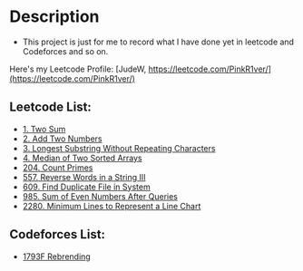 # Description
* This project is just for me to record what I have done yet in leetcode and Codeforces and so on.

Here's my Leetcode Profile:
[JudeW, https://leetcode.com/PinkR1ver/](https://leetcode.com/PinkR1ver/)

## Leetcode List:
* [1. Two Sum](https://github.com/PinkR1ver/JudeW-Problemset/blob/cd016ff4be2a9d34470d060d5035af9873f1a2cb/Leetcode/1.%20Two%20Sum)
* [2. Add Two Numbers](https://github.com/PinkR1ver/JudeW-Problemset/blob/cd016ff4be2a9d34470d060d5035af9873f1a2cb/Leetcode/2.%20Add%20Two%20Numbers)
* [3. Longest Substring Without Repeating Characters](https://github.com/PinkR1ver/JudeW-Problemset/blob/cd016ff4be2a9d34470d060d5035af9873f1a2cb/Leetcode/3.%20Longest%20Substring%20Without%20Repeating%20Characters)
* [4. Median of Two Sorted Arrays](https://github.com/PinkR1ver/JudeW-Problemset/blob/cd016ff4be2a9d34470d060d5035af9873f1a2cb/Leetcode/4.%20Median%20of%20Two%20Sorted%20Arrays)
* [204. Count Primes](https://github.com/PinkR1ver/JudeW-Problemset/blob/25e4e0864927c1c235bdcab901d802748e057e17/Leetcode/204.%20Count%20Primes)
* [557. Reverse Words in a String III](https://github.com/PinkR1ver/JudeW-Problemset/blob/cd016ff4be2a9d34470d060d5035af9873f1a2cb/Leetcode/557.%20Reverse%20Words%20in%20a%20String%20III)
* [609. Find Duplicate File in System](https://github.com/PinkR1ver/JudeW-Problemset/blob/cd016ff4be2a9d34470d060d5035af9873f1a2cb/Leetcode/609.%20Find%20Duplicate%20File%20in%20System)
* [985. Sum of Even Numbers After Queries](https://github.com/PinkR1ver/JudeW-Problemset/blob/cd016ff4be2a9d34470d060d5035af9873f1a2cb/Leetcode/985.%20Sum%20of%20Even%20Numbers%20After%20Queries)
* [2280. Minimum Lines to Represent a Line Chart](https://github.com/PinkR1ver/JudeW-Problemset/blob/f5fdfd66a3c727fea6070741469420a107482a7c/Leetcode/2280.%20Minimum%20Lines%20to%20Represent%20a%20Line%20Chart)

## Codeforces List:
* [1793F Rebrending](https://github.com/PinkR1ver/JudeW-Problemset/blob/72d37c2fa6bdc90b7f5d5336e3d7b167bf0733d6/Codeforces/1793F%20Rebrending)